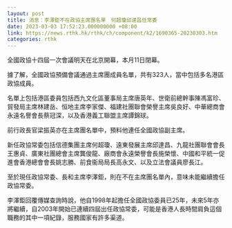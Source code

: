```yaml
---
layout: post
title: 消息：李澤鉅不在政協主席團名單　何超瓊邱達昌任常委
date: 2023-03-03 17:52:23.000000000 +08:00
link: https://news.rthk.hk/rthk/ch/component/k2/1690365-20230303.htm
categories: rthk
---
```


全國政協十四屆一次會議明天在北京開幕，本月11日閉幕。

據了解，全國政協預備會議通過主席團成員名單，共有323人，當中包括多名港區政協成員。

名單上包括港區委員包括西九文化區董事局主席唐英年、世衛前總幹事陳馮富珍、貿發局主席林建岳、恒地主席李家傑、福建社團聯會榮譽主席吳良好、中華總商會永遠名譽會長蔡冠深，以及香港義工聯盟主席譚錦球。

前行政長官梁振英亦在主席團名單中，預料他連任全國政協副主席。

新任政協常委包括信德集團主席何超瓊、遠東發展主席邱達昌、九龍社團聯會會長王惠貞、廣東社團總會主席龔俊龍、廠商會永遠榮譽會長施榮懷、中國和平統一促進會香港總會會長姚志勝、前食衞局局長高永文、以及立法會議員廖長江。

至於現任政協常委、長和主席李澤鉅，則在不在主席團名單內，意味未能繼續擔任政協常委。

李澤鉅回覆傳媒查詢時說，他自1998年起擔任全國政協委員已25年，未來5年亦將繼續，自2003年開始已連續四屆出任政協常委，可能是香港人長時間肩負這個職務的其中一項紀錄，服務國家有許多渠道。
